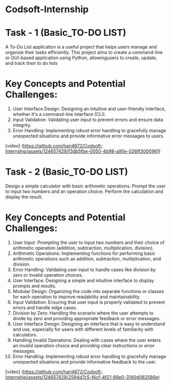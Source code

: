 # Codsoft-Internship

# Task - 1 (Basic_TO-DO LIST)

A To-Do List application is a useful project that helps users manage and organize their tasks efficiently. This project aims to create a command-line or GUI-based application using Python, allowingusers to create, update, and track their to do lists

# Key Concepts and Potential Challenges:

1. User Interface Design: Designing an intuitive and user-friendly interface, whether it's a command-line interface (CLI).
2. Input Validation: Validating user input to prevent errors and ensure data integrity.
3. Error Handling: Implementing robust error handling to gracefully manage unexpected situations and provide informative error messages to users.

[video] (https://github.com/hari4672/Codsoft-Internship/assets/124657429/f3db5fbe-0050-4b98-a95e-026ff3000961)

# Task - 2 (Basic_TO-DO LIST)

Design a simple calculator with basic arithmetic operations. Prompt the user to input two numbers and an operation choice. 
Perform the calculation and display the result.

# Key Concepts and Potential Challenges:

1. User Input: Prompting the user to input two numbers and their choice of arithmetic operation (addition, subtraction, multiplication, division).
2. Arithmetic Operations: Implementing functions for performing basic arithmetic operations such as addition, subtraction, multiplication, and division.
3. Error Handling: Validating user input to handle cases like division by zero or invalid operation choices.
4. User Interface: Designing a simple and intuitive interface to display prompts and results.
5. Modular Design: Organizing the code into separate functions or classes for each operation to improve readability and maintainability.
6. Input Validation: Ensuring that user input is properly validated to prevent errors and handle edge cases.
7. Division by Zero: Handling the scenario where the user attempts to divide by zero and providing appropriate feedback or error messages.
8. User Interface Design: Designing an interface that is easy to understand and use, especially for users with different levels of familiarity with calculators.
9. Handling Invalid Operations: Dealing with cases where the user enters an invalid operation choice and providing clear instructions or error messages.
10. Error Handling: Implementing robust error handling to gracefully manage unexpected situations and provide informative feedback to the user.

[video] (https://github.com/hari4672/Codsoft-Internship/assets/124657429/2594d7c5-f4cf-4f21-89e0-3140d082586e)

